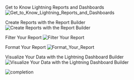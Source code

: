 Get to Know Lightning Reports and Dashboards 
![Get_to_Know_Lightning_Reports_and_Dashboards ](https://github.com/smartinternz02/SI-GuidedProject-605002-1705741939/assets/145829884/5363f4e5-4077-4117-8365-6e37754fd7a7)


Create Reports with the Report Builder 
![Create Reports with the Report Builder ](https://github.com/smartinternz02/SI-GuidedProject-605002-1705741939/assets/145829884/d7558886-6951-4b68-a234-a55172b68760)


Filter Your Report 
![Filter Your Report](https://github.com/smartinternz02/SI-GuidedProject-605002-1705741939/assets/145829884/9f908eae-1230-40b3-8b99-12389e611aae)


Format Your Report
![Format_Your_Report](https://github.com/smartinternz02/SI-GuidedProject-605002-1705741939/assets/145829884/284ac32c-61db-497b-8e01-588808a4edcb)


Visualize Your Data with the Lightning Dashboard Builder
![Visualize Your Data with the Lightning Dashboard Builder](https://github.com/smartinternz02/SI-GuidedProject-605002-1705741939/assets/145829884/5c4c4fc2-42ab-4641-a618-19e2f3e25432)


![completion](https://github.com/smartinternz02/SI-GuidedProject-605002-1705741939/assets/145829884/d8fa9907-0b68-484e-b25d-9c25bfe0113c)
